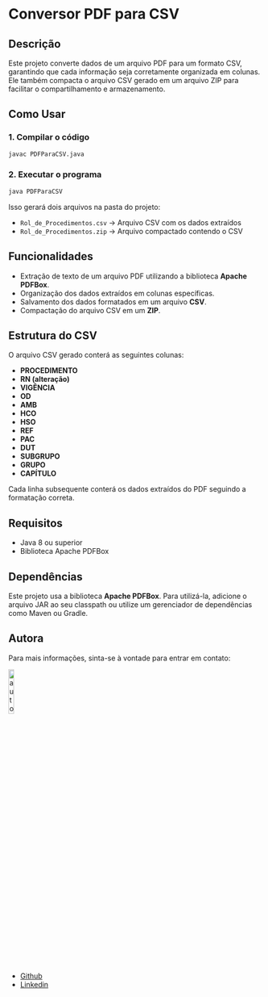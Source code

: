 # Conversor PDF para CSV

## Descrição
Este projeto converte dados de um arquivo PDF para um formato CSV, garantindo que cada informação seja corretamente organizada em colunas. Ele também compacta o arquivo CSV gerado em um arquivo ZIP para facilitar o compartilhamento e armazenamento.

## Como Usar
### 1. Compilar o código
```sh
javac PDFParaCSV.java
```

### 2. Executar o programa
```sh
java PDFParaCSV
```

Isso gerará dois arquivos na pasta do projeto:
- `Rol_de_Procedimentos.csv` → Arquivo CSV com os dados extraídos
- `Rol_de_Procedimentos.zip` → Arquivo compactado contendo o CSV

## Funcionalidades
- Extração de texto de um arquivo PDF utilizando a biblioteca **Apache PDFBox**.
- Organização dos dados extraídos em colunas específicas.
- Salvamento dos dados formatados em um arquivo **CSV**.
- Compactação do arquivo CSV em um **ZIP**.

## Estrutura do CSV
O arquivo CSV gerado conterá as seguintes colunas:
- **PROCEDIMENTO**
- **RN (alteração)**
- **VIGÊNCIA**
- **OD**
- **AMB**
- **HCO**
- **HSO**
- **REF**
- **PAC**
- **DUT**
- **SUBGRUPO**
- **GRUPO**
- **CAPÍTULO**

Cada linha subsequente conterá os dados extraídos do PDF seguindo a formatação correta.

## Requisitos
- Java 8 ou superior
- Biblioteca Apache PDFBox

## Dependências
Este projeto usa a biblioteca **Apache PDFBox**. Para utilizá-la, adicione o arquivo JAR ao seu classpath ou utilize um gerenciador de dependências como Maven ou Gradle.

## Autora

Para mais informações, sinta-se à vontade para entrar em contato:

<div align="left">
  <img src="https://github.com/user-attachments/assets/57cac2a3-49b1-4a0a-aef3-e968523971eb" width="15%" alt="autora" />
</div>

- [Github](https://github.com/luizadaso)
- [Linkedin](https://www.linkedin.com/in/luizadaso)
